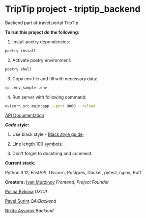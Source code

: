 # TripTip project - triptip_backend

Backend part of travel portal TripTip

  

**To run this project do the following:**

  

1. Install poetry dependencies:

```bash
poetry install
```

2. Activate poetry environment:

```bash
poetry shell
```

3. Copy env file and fill with necessary data:

```bash
cp .env_sample .env
```

4. Run server with following command:

```bash
uvicorn src.main:app --port 8000 --reload
```

[API Documentation](http://127.0.0.1:8000/docs)

***Code style:***

1. Use black style - [Black style guide](https://black.readthedocs.io/en/stable/);

2. Line length 100 symbols;

3. Don't forget to docstring and comment. 




**Current stack:**

Python 3.12, FastAPI, Uvicorn, Postgres, Docker, pytest, nginx, Ruff

**Creators:**
[Ivan Murzinov](https://github.com/IMurzinov) *Frontend, Project Founder* 

[Polina Bykova](https://github.com/pnbykova) *UX/UI*  

[Pavel Surint](https://github.com/PavelHightTower) *QA/Backend* 

[Nikita Assorov](https://github.com/cosmofactory) *Backend* 
